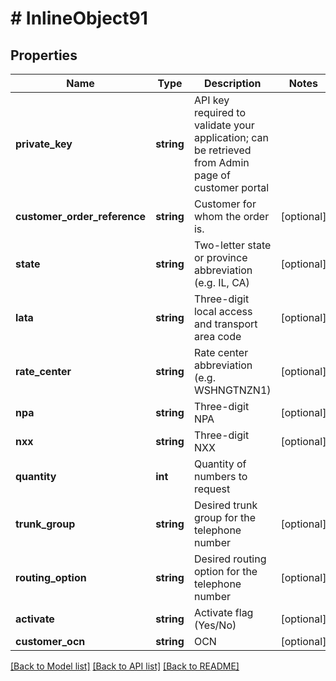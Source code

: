 # # InlineObject91

## Properties

Name | Type | Description | Notes
------------ | ------------- | ------------- | -------------
**private_key** | **string** | API key required to validate your application; can be retrieved from Admin page of customer portal |
**customer_order_reference** | **string** | Customer for whom the order is. | [optional]
**state** | **string** | Two-letter state or province abbreviation (e.g. IL, CA) | [optional]
**lata** | **string** | Three-digit local access and transport area code | [optional]
**rate_center** | **string** | Rate center abbreviation (e.g. WSHNGTNZN1) | [optional]
**npa** | **string** | Three-digit NPA | [optional]
**nxx** | **string** | Three-digit NXX | [optional]
**quantity** | **int** | Quantity of numbers to request |
**trunk_group** | **string** | Desired trunk group for the telephone number | [optional]
**routing_option** | **string** | Desired routing option for the telephone number | [optional]
**activate** | **string** | Activate flag (Yes/No) | [optional]
**customer_ocn** | **string** | OCN | [optional]

[[Back to Model list]](../../README.md#models) [[Back to API list]](../../README.md#endpoints) [[Back to README]](../../README.md)
